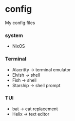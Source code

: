 # config
My config files

### system
- NixOS

### Terminal
- Alacritty &#8594; terminal emulator
- Elvish &#8594; shell
- Fish &#8594; shell
- Starship &#8594; shell prompt

### TUI
- bat &#8594; cat replacement
- Helix &#8594; text editor